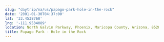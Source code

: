 ```yaml
---
slug: "daytrip/na/us/papago-park-hole-in-the-rock"
date: '2001-01-30T04:37:00'
lat: '33.4538760'
lng: '-111.9534089'
location: North Galvin Parkway, Phoenix, Maricopa County, Arizona, 85281, United States
title: Papago Park - Hole in the Rock
---
```



